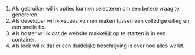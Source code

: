 1. Als gebruiker wil ik opties kunnen selecteren om een betere vraag te genereren.
2. Als developer wil ik keuzes kunnen maken tussen een volledige uitleg en een snelle fix.
3. Als hoster wil ik dat de website makkelijk op te starten is in een container.
4. Als leek wil ik dat er een duidelijke beschrijving is over hoe alles werkt.